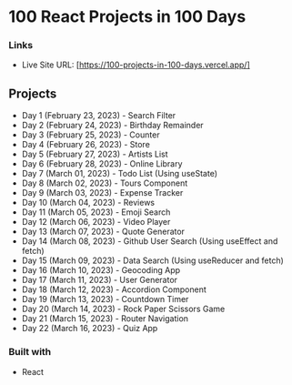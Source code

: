 # 100 React Projects in 100 Days

### Links
- Live Site URL: [https://100-projects-in-100-days.vercel.app/]

## Projects
- Day 1 (February 23, 2023) - Search Filter 
- Day 2 (February 24, 2023) - Birthday Remainder
- Day 3 (February 25, 2023) - Counter 
- Day 4 (February 26, 2023) - Store 
- Day 5 (February 27, 2023) - Artists List
- Day 6 (February 28, 2023) - Online Library
- Day 7 (March 01, 2023) - Todo List (Using useState)
- Day 8 (March 02, 2023) - Tours Component
- Day 9 (March 03, 2023) - Expense Tracker
- Day 10 (March 04, 2023) - Reviews
- Day 11 (March 05, 2023) - Emoji Search
- Day 12 (March 06, 2023) - Video Player
- Day 13 (March 07, 2023) - Quote Generator
- Day 14 (March 08, 2023) - Github User Search (Using useEffect and fetch)
- Day 15 (March 09, 2023) - Data Search (Using useReducer and fetch)
- Day 16 (March 10, 2023) - Geocoding App 
- Day 17 (March 11, 2023) - User Generator
- Day 18 (March 12, 2023) - Accordion Component
- Day 19 (March 13, 2023) - Countdown Timer
- Day 20 (March 14, 2023) - Rock Paper Scissors Game
- Day 21 (March 15, 2023) - Router Navigation
- Day 22 (March 16, 2023) - Quiz App

### Built with
- React

